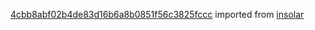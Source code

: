 [4cbb8abf02b4de83d16b6a8b0851f56c3825fccc](https://github.com/insolar/insolar/commit/4cbb8abf02b4de83d16b6a8b0851f56c3825fccc) imported from [insolar](https://github.com/insolar/insolar)
